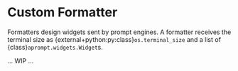 # Custom Formatter

Formatters design widgets sent by prompt engines. A formatter receives
the terminal size as {external+python:py:class}`os.terminal_size` and a
list of {class}`aprompt.widgets.Widget`s.

... WIP ...
